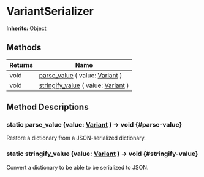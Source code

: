 # VariantSerializer
**Inherits:** [Object](https://docs.godotengine.org/de/4.x/classes/class_object.html)
    




## Methods

| Returns | Name                                                                                                                     |
| ------- | ------------------------------------------------------------------------------------------------------------------------ |
| void    | [parse_value](#parse-value) ( value: [Variant](https://docs.godotengine.org/de/4.x/classes/class_variant.html) )         |
| void    | [stringify_value](#stringify-value) ( value: [Variant](https://docs.godotengine.org/de/4.x/classes/class_variant.html) ) |









## Method Descriptions

### static parse_value (value: [Variant](https://docs.godotengine.org/de/4.x/classes/class_variant.html)  ) -> void {#parse-value}

Restore a dictionary from a JSON-serialized dictionary.

### static stringify_value (value: [Variant](https://docs.godotengine.org/de/4.x/classes/class_variant.html)  ) -> void {#stringify-value}

Convert a dictionary to be able to be serialized to JSON.
